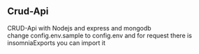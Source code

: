 ## Crud-Api </br>
CRUD-Api with Nodejs and express and mongodb </br>
change config.env.sample to config.env and for request there is insomniaExports you can import it
